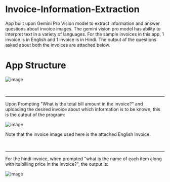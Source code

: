 # Invoice-Information-Extraction
App built upon Gemini Pro Vision model to extract information and answer questions about invoice images. 
The gemini vision pro model has ability to interpret text in a variety of languages. 
For the sample invoices in this app, 1 invoice is in English and 1 invoice is in Hindi. 
The output of the questions asked about both the invoices are attached below. 

<h1>App Structure</h1>

![image](https://github.com/yashar1908/Invoice-Information-Extraction/assets/73465642/7878fe3d-7925-44df-9f66-246e683184ae)

<br> <hr>


Upon Prompting "What is the total bill amount in the invoice?" and uploading the desired invoice about which information is to be known, this is the output of the program:

![image](https://github.com/yashar1908/Invoice-Information-Extraction/assets/73465642/d12517ed-77c9-4b9f-841b-0d8f0e5d428c)

<p> Note that the invoice image used here is the attached English Invoice. </p>

<br> <hr>

<p>For the hindi invoice, when prompted "what is the name of each item along with its billing price in the invoice?", the output is: </p>

![image](https://github.com/yashar1908/Invoice-Information-Extraction/assets/73465642/9e722e2f-ef7c-43cf-a254-835f4085e0bc)




